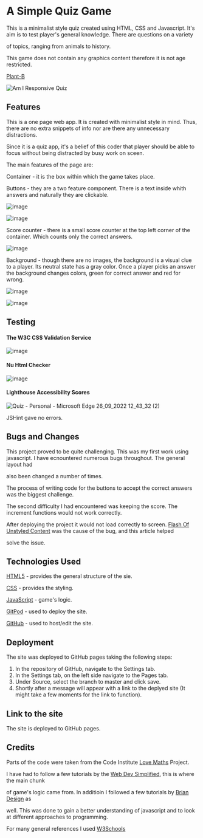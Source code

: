 <h1>A Simple Quiz Game</h1>

This is a minimalist style quiz created using HTML, CSS and Javascript. It's aim is to test player's general knowledge. There are questions on a variety 

of topics, ranging from animals to history. 

This game does not contain any graphics content therefore it is not age restricted. 

<a href="https://mvv1790.github.io/portfolio_project2/" target="_blank" rel=”noopener”>Plant-B</a> 

![Am I Responsive Quiz](https://user-images.githubusercontent.com/104979865/192281473-f646ca82-f9ee-49b2-a835-60b8afa3d98d.png)

<h2>Features</h2>

This is a one page web app. It is created with minimalist style in mind. Thus, there are no extra snippets of info nor are there any unnecessary distractions.

Since it is a quiz app, it's a belief of this coder that player should be able to focus without being distracted by busy work on sceen. 

The main features of the page are:

Container - it is the box within which the game takes place. 

Buttons - they are a two feature component. There is a text inside whith answers and naturally they are clickable.

![image](https://user-images.githubusercontent.com/104979865/192281986-5ec0e3e5-ed84-45af-85d5-9573a5829c71.png)

![image](https://user-images.githubusercontent.com/104979865/192282171-9f19ce8c-caad-40d4-959b-8a2d2fd01585.png)

Score counter - there is a small score counter at the top left corner of the container. Which counts only the correct answers.

![image](https://user-images.githubusercontent.com/104979865/192282594-89545f8d-04d1-4325-a3da-a9f654b851ac.png)

Background - though there are no images, the background is a visual clue to a player. Its neutral state has a gray color. Once a player picks an answer the background changes colors, green for correct answer and red for wrong.

![image](https://user-images.githubusercontent.com/104979865/192282260-794edd26-bf2c-4e1b-8c60-5f70af03eafb.png)

![image](https://user-images.githubusercontent.com/104979865/192282386-477744c7-4912-4848-9c4f-ad5088c4c5c3.png)

<h2>Testing</h2>

<h4>The W3C CSS Validation Service</h4> 

![image](https://user-images.githubusercontent.com/104979865/181886745-744b5c4a-846f-47e3-9bb9-6c03ad03d460.png)

<h4>Nu Html Checker</h4>  

![image](https://user-images.githubusercontent.com/104979865/181887295-9e82b64e-60c3-4aa0-a14e-3b6e1adb8a22.png)

<h4>Lighthouse Accessibility Scores</h4>  
  
![Quiz - Personal - Microsoft​ Edge 26_09_2022 12_43_32 (2)](https://user-images.githubusercontent.com/104979865/192283504-7767f68b-e788-48e4-948f-cbe58e00f2a1.png)

JSHint gave no errors.

<h2>Bugs and Changes</h2>

This project proved to be quite challenging. This was my first work using javascript. I have ecnountered numerous bugs throughout. The general layout had

also been changed a number of times. 

The process of writing code for the buttons to accept the correct answers was the biggest challenge. 

The second difficulty I had encountered was keeping the score. The increment functions would not work correctly.

After deploying the project it would not load correctly to screen. <a href="[https://html.spec.whatwg.org/](https://medium.com/@fbnlsr/how-to-get-rid-of-the-
flash-of-unstyled-content-d6b79bf5d75f)">Flash Of Unstyled Content</a> was the cause of the bug, and this article helped 

solve the issue.

<h2>Technologies Used</h2>

<a href="https://html.spec.whatwg.org/">HTML5</a> - provides the general structure of the sie.

<a href="https://www.w3.org/Style/CSS/Overview.en.html">CSS</a> - provides the styling.

<a href="https://www.ecma-international.org/publications-and-standards/standards/ecma-262/">JavaScript</a> - game's logic.

<a href="https://www.gitpod.io/#get-started">GitPod</a> - used to deploy the site.

<a href="https://github.com">GitHub</a> - used to host/edit the site.

<h2>Deployment</h2>

The site was deployed to GitHub pages taking the following steps:

1. In the repository of GitHub, navigate to the Settings tab.
2. In the Settings tab, on the left side navigate to the Pages tab.
3. Under Source, select the branch to master and click save.
4. Shortly after a message will appear with a link to the deplyed site (It might take a few moments for the link to function). 


<h2>Link to the site</h2> 
  

The site is deployed to GitHub pages. 

<a href="https://mvv1790.github.io/portfolio_project2/"></a>

<h2>Credits</h2>  

Parts of the code were taken from the Code Institute <a href="https://mvv1790.github.io/love-running/">Love Maths</a> Project. 

I have had to follow a few tutorials by the <a href="https://www.youtube.com/c/WebDevSimplified">Web Dev Simplified</a>, this is where the main chunk 

of game's logic came from. In additioin I followed a few tutorials by <a href="https://www.youtube.com/channel/UCsKsymTY_4BYR-wytLjex7A">Brian Design</a> as 

well. This was done to gain a better understanding of javascript and to look at different approaches to programming. 

For many general references I used <a href="https://www.w3schools.com">W3Schools</a> 

